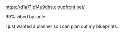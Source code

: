 https://d1a71lp14u9dha.cloudfront.net/

99% vibed by junie

I just wanted a planner so I can plan out my blueprints.